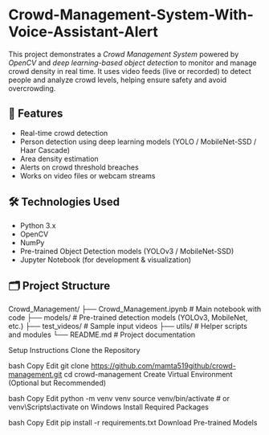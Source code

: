 # Crowd-Management-System-With-Voice-Assistant-Alert

This project demonstrates a *Crowd Management System* powered by *OpenCV* and *deep learning-based object detection* to monitor and manage crowd density in real time. It uses video feeds (live or recorded) to detect people and analyze crowd levels, helping ensure safety and avoid overcrowding.

## 🚀 Features

- Real-time crowd detection
- Person detection using deep learning models (YOLO / MobileNet-SSD / Haar Cascade)
- Area density estimation
- Alerts on crowd threshold breaches
- Works on video files or webcam streams

## 🛠 Technologies Used

- Python 3.x  
- OpenCV  
- NumPy  
- Pre-trained Object Detection models (YOLOv3 / MobileNet-SSD)
- Jupyter Notebook (for development & visualization)

## 🗂 Project Structure

Crowd_Management/
├── Crowd_Management.ipynb      # Main notebook with code
├── models/                     # Pre-trained detection models (YOLOv3, MobileNet, etc.)
├── test_videos/                # Sample input videos
├── utils/                      # Helper scripts and modules
└── README.md                   # Project documentation

Setup Instructions
Clone the Repository

bash
Copy
Edit
git clone https://github.com/mamta519github/crowd-management.git
cd crowd-management
Create Virtual Environment (Optional but Recommended)

bash
Copy
Edit
python -m venv venv
source venv/bin/activate  # or venv\Scripts\activate on Windows
Install Required Packages

bash
Copy
Edit
pip install -r requirements.txt
Download Pre-trained Models

